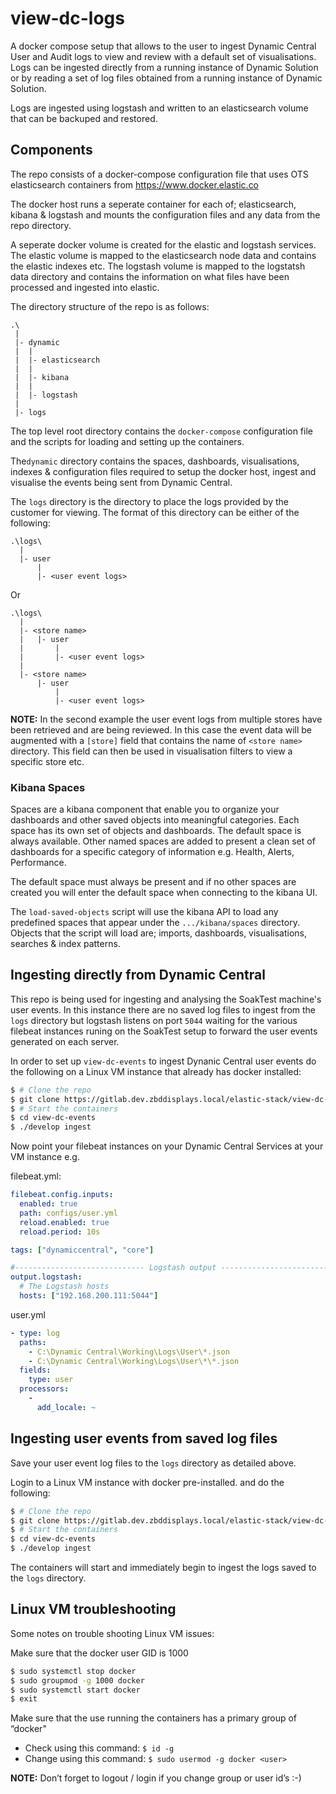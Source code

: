 # view-dc-logs

A docker compose setup that allows to the user to ingest Dynamic Central
User and Audit logs to view and review with a default set of visualisations.
Logs can be ingested directly from a running instance of Dynamic Solution or
by reading a set of log files obtained from a running instance of Dynamic Solution.

Logs are ingested using logstash and written to an elasticsearch volume that can
be backuped and restored.


## Components

The repo consists of a docker-compose configuration file that uses OTS elasticsearch
containers from https://www.docker.elastic.co

The docker host runs a seperate container for each of; elasticsearch, kibana &
logstash and mounts the configuration files and any data from the repo directory.

A seperate docker volume is created for the elastic and logstash services. The
elastic volume is mapped to the elasticsearch node data and contains the elastic
indexes etc. The logstash volume is mapped to the logstatsh data directory and
contains the information on what files have been processed and ingested into
elastic.

The directory structure of the repo is as follows:

```
.\
 |
 |- dynamic
 |  |
 |  |- elasticsearch
 |  |
 |  |- kibana
 |  |
 |  |- logstash
 |
 |- logs
```

The top level root directory contains the `docker-compose` configuration file
and the scripts for loading and setting up the containers.

The`dynamic` directory contains the spaces, dashboards, visualisations, indexes
& configuration files required to setup the docker host, ingest and visualise
the events being sent from Dynamic Central.

The `logs` directory is the directory to place the logs provided by the customer
for viewing. The format of this directory can be either of the following:

```
.\logs\
  |
  |- user
      |
      |- <user event logs>
```

Or

```
.\logs\
  |
  |- <store name>
  |   |- user
  |       |
  |       |- <user event logs>
  |
  |- <store name>
      |- user
          |
          |- <user event logs>
```

**NOTE:** In the second example the user event logs from multiple stores have been
retrieved and are being reviewed. In this case the event data will be augmented
with a `[store]` field that contains the name of `<store name>` directory.
This field can then be used in visualisation filters to view a specific store etc.


### Kibana Spaces
Spaces are a kibana component that enable you to organize your dashboards and
other saved objects into meaningful categories.
Each space has its own set of objects and dashboards.
The default space is always available. Other named spaces are added to present
a clean set of dashboards for a specific category of information e.g. Health,
Alerts, Performance.

The default space must always be present and if no other spaces are created
you will enter the default space when connecting to the kibana UI.

The `load-saved-objects` script will use the kibana API to load any predefined
spaces that appear under the `.../kibana/spaces` directory. Objects that the script
will load are; imports, dashboards, visualisations, searches & index patterns.

## Ingesting directly from Dynamic Central
This repo is being used for ingesting and analysing the SoakTest machine's user events.
In this instance there are no saved log files to ingest from the `logs` directory
but logstash listens on port `5044` waiting for the various filebeat instances
runing on the SoakTest setup to forward the user events generated on each server.

In order to set up `view-dc-events` to ingest Dynanic Central user events do the
following on a Linux VM instance that already has docker installed:

```bash
$ # Clone the repo
$ git clone https://gitlab.dev.zbddisplays.local/elastic-stack/view-dc-events.git
$ # Start the containers
$ cd view-dc-events
$ ./develop ingest
```
Now point your filebeat instances on your Dynamic Central Services at your VM instance e.g.

filebeat.yml:
```yaml
filebeat.config.inputs:
  enabled: true
  path: configs/user.yml
  reload.enabled: true
  reload.period: 10s

tags: ["dynamiccentral", "core"]

#----------------------------- Logstash output --------------------------------
output.logstash:
  # The Logstash hosts
  hosts: ["192.168.200.111:5044"]
```

user.yml
```yaml
- type: log
  paths:
    - C:\Dynamic Central\Working\Logs\User\*.json
    - C:\Dynamic Central\Working\Logs\User\*\*.json
  fields:
    type: user
  processors:
    -
      add_locale: ~
```

## Ingesting user events from saved log files
Save your user event log files to the `logs` directory as detailed above.

Login to a Linux VM instance with docker pre-installed. and do the following:

```bash
$ # Clone the repo
$ git clone https://gitlab.dev.zbddisplays.local/elastic-stack/view-dc-events.git
$ # Start the containers
$ cd view-dc-events
$ ./develop ingest
```

The containers will start and immediately begin to ingest the logs saved to the
`logs` directory.


## Linux VM troubleshooting
Some notes on trouble shooting Linux VM issues:

Make sure that the docker user GID is 1000
```bash
$ sudo systemctl stop docker
$ sudo groupmod -g 1000 docker
$ sudo systemctl start docker
$ exit
```

Make sure that the use running the containers has a primary group of “docker"
* Check using this command:
```$ id -g```
* Change using this command:
```$ sudo usermod -g docker <user>```

**NOTE:** Don’t forget to logout / login if you change group or user id’s :-)